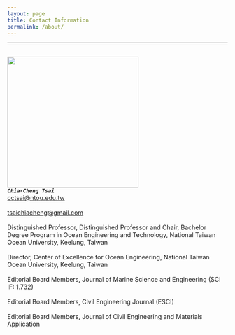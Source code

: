 ```yaml
---
layout: page
title: Contact Information
permalink: /about/
---
```


------
<br><img src="https://raw.githubusercontent.com/FiniteTsai/FiniteTsai.github.io/master/images/1551685289110.jpg" width="300"><br>***`Chia-Cheng Tsai`***<br>cctsai@ntou.edu.tw<br><br>tsaichiacheng@gmail.com<br>
<br>Distinguished Professor, Distinguished Professor and Chair, Bachelor Degree Program in Ocean Engineering and Technology, National Taiwan Ocean University, Keelung, Taiwan<br>
<br>Director, Center of Excellence for Ocean Engineering, National Taiwan Ocean University, Keelung, Taiwan<br>
<br>Editorial Board Members, Journal of Marine Science and Engineering (SCI IF: 1.732)<br>
<br>Editorial Board Members, Civil Engineering Journal (ESCI)<br>
<br>Editorial Board Members, Journal of Civil Engineering and Materials Application<br>
